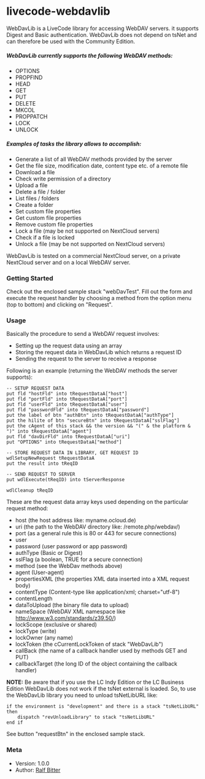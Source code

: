 # livecode-webdavlib


WebDavLib is a LiveCode library for accessing WebDAV servers. it supports Digest and Basic authentication. WebDavLib does not depend on tsNet and can therefore be used with the Community Edition.

##### WebDavLib currently supports the following WebDAV methods:  

- OPTIONS
- PROPFIND
- HEAD
- GET
- PUT
- DELETE
- MKCOL
- PROPPATCH
- LOCK
- UNLOCK


##### Examples of tasks the library allows to accomplish:

- Generate a list of all WebDAV methods provided by the server
- Get the file size, modification date, content type etc. of a remote file
- Download a file
- Check write permission of a directory
- Upload a file
- Delete a file / folder
- List files / folders
- Create a folder
- Set custom file properties
- Get custom file properties
- Remove custom file properties
- Lock a file (may be not supported on NextCloud servers)
- Check if a file is locked
- Unlock a file (may be not supported on NextCloud servers)

WebDavLib is tested on a commercial NextCloud server, on a private NextCloud server and on a local WebDAV server.


### Getting Started

Check out the enclosed sample stack "webDavTest". Fill out the form and execute the request handler by choosing a method from the option menu (top to bottom) and clicking on "Request".


### Usage

Basically the procedure to send a WebDAV request involves:  

- Setting up the request data using an array
- Storing the request data in WebDavLib which returns a request ID
- Sending the request to the server to receive a response

Following is an example (returning the WebDAV methods the server supports):  

```
-- SETUP REQUEST DATA  
put fld "hostFld" into tRequestDataA["host"]  
put fld "portFld" into tRequestDataA["port"]  
put fld "userFld" into tRequestDataA["user"]  
put fld "passwordFld" into tRequestDataA["password"]  
put the label of btn "authBtn" into tRequestDataA["authType"]  
put the hilite of btn "secureBtn" into tRequestDataA["sslFlag"]  
put the cAgent of this stack && the version && "(" & the platform &  ")" into tRequestDataA["agent"]  
put fld "davDirFld" into tRequestDataA["uri"]  
put "OPTIONS" into tRequestDataA["method"]  

-- STORE REQUEST DATA IN LIBRARY, GET REQUEST ID  
wdlSetupNewRequest tRequestDataA  
put the result into tReqID  

-- SEND REQUEST TO SERVER  
put wdlExecute(tReqID) into tServerResponse  

wdlCleanup tReqID  
```

These are the request data array keys used depending on the particular request method:  

- host (the host address like: myname.ocloud.de)
- uri (the path to the WebDAV directory like: /remote.php/webdav/)
- port (as a general rule this is 80 or 443 for secure connections)
- user
- password (user password or app password)
- authType (Basic or Digest)
- sslFlag (a boolean, TRUE for a secure connection)
- method (see the WebDav methods above)
- agent (User-agent)
- propertiesXML (the properties XML data inserted into a XML request body)
- contentType (Content-type like application/xml; charset="utf-8")
- contentLength
- dataToUpload (the binary file data to upload)
- nameSpace (WebDAV XML namespace like http://www.w3.com/standards/z39.50/)
- lockScope (exclusive or shared)
- lockType (write)
- lockOwner (any name)
- lockToken (the cCurrentLockToken of stack "WebDavLib")
- callBack (the name of a callback handler used by methods GET and PUT)
- callbackTarget (the long ID of the object containing the callback handler)


**NOTE:** Be aware that if you use the LC Indy Edition or the LC Business Edition WebDavLib does not work if the tsNet external is loaded. So, to use the WebDavLib library you need to unload tsNetLibURL like:

```
if the environment is "development" and there is a stack "tsNetLibURL" then  
    dispatch "revUnloadLibrary" to stack "tsNetLibURL"  
end if  
```

See button "requestBtn" in the enclosed sample stack.


### Meta

-   Version: 1.0.0
-   Author:  [Ralf Bitter](mailto:rabit@revigniter.com)

